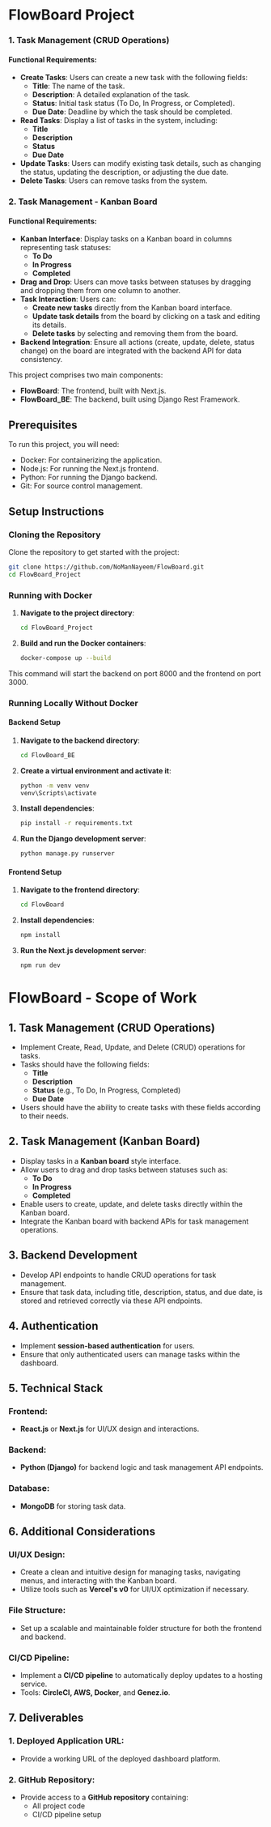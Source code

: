 
# FlowBoard Project


### 1. Task Management (CRUD Operations)
#### Functional Requirements:
- **Create Tasks**: Users can create a new task with the following fields:
  - **Title**: The name of the task.
  - **Description**: A detailed explanation of the task.
  - **Status**: Initial task status (To Do, In Progress, or Completed).
  - **Due Date**: Deadline by which the task should be completed.
- **Read Tasks**: Display a list of tasks in the system, including:
  - **Title**
  - **Description**
  - **Status**
  - **Due Date**
- **Update Tasks**: Users can modify existing task details, such as changing the status, updating the description, or adjusting the due date.
- **Delete Tasks**: Users can remove tasks from the system.

### 2. Task Management - Kanban Board
#### Functional Requirements:
- **Kanban Interface**: Display tasks on a Kanban board in columns representing task statuses:
  - **To Do**
  - **In Progress**
  - **Completed**
- **Drag and Drop**: Users can move tasks between statuses by dragging and dropping them from one column to another.
- **Task Interaction**: Users can:
  - **Create new tasks** directly from the Kanban board interface.
  - **Update task details** from the board by clicking on a task and editing its details.
  - **Delete tasks** by selecting and removing them from the board.
- **Backend Integration**: Ensure all actions (create, update, delete, status change) on the board are integrated with the backend API for data consistency.




This project comprises two main components:
- **FlowBoard**: The frontend, built with Next.js.
- **FlowBoard_BE**: The backend, built using Django Rest Framework.

## Prerequisites

To run this project, you will need:
- Docker: For containerizing the application.
- Node.js: For running the Next.js frontend.
- Python: For running the Django backend.
- Git: For source control management.

## Setup Instructions

### Cloning the Repository

Clone the repository to get started with the project:

```bash
git clone https://github.com/NoManNayeem/FlowBoard.git
cd FlowBoard_Project
```

### Running with Docker

1. **Navigate to the project directory**:
    ```bash
    cd FlowBoard_Project
    ```

2. **Build and run the Docker containers**:
    ```bash
    docker-compose up --build
    ```

This command will start the backend on port 8000 and the frontend on port 3000.

### Running Locally Without Docker

#### Backend Setup

1. **Navigate to the backend directory**:
    ```bash
    cd FlowBoard_BE
    ```

2. **Create a virtual environment and activate it**:
    ```bash
    python -m venv venv
    venv\Scripts\activate
    ```

3. **Install dependencies**:
    ```bash
    pip install -r requirements.txt
    ```

4. **Run the Django development server**:
    ```bash
    python manage.py runserver
    ```

#### Frontend Setup

1. **Navigate to the frontend directory**:
    ```bash
    cd FlowBoard
    ```

2. **Install dependencies**:
    ```bash
    npm install
    ```

3. **Run the Next.js development server**:
    ```bash
    npm run dev
    ```


# FlowBoard - Scope of Work

## 1. Task Management (CRUD Operations)
- Implement Create, Read, Update, and Delete (CRUD) operations for tasks.
- Tasks should have the following fields:
  - **Title**
  - **Description**
  - **Status** (e.g., To Do, In Progress, Completed)
  - **Due Date**
- Users should have the ability to create tasks with these fields according to their needs.

## 2. Task Management (Kanban Board)
- Display tasks in a **Kanban board** style interface.
- Allow users to drag and drop tasks between statuses such as:
  - **To Do**
  - **In Progress**
  - **Completed**
- Enable users to create, update, and delete tasks directly within the Kanban board.
- Integrate the Kanban board with backend APIs for task management operations.

## 3. Backend Development
- Develop API endpoints to handle CRUD operations for task management.
- Ensure that task data, including title, description, status, and due date, is stored and retrieved correctly via these API endpoints.

## 4. Authentication
- Implement **session-based authentication** for users.
- Ensure that only authenticated users can manage tasks within the dashboard.

## 5. Technical Stack

### Frontend:
- **React.js** or **Next.js** for UI/UX design and interactions.

### Backend:
- **Python (Django)** for backend logic and task management API endpoints.

### Database:
- **MongoDB** for storing task data.

## 6. Additional Considerations

### UI/UX Design:
- Create a clean and intuitive design for managing tasks, navigating menus, and interacting with the Kanban board.
- Utilize tools such as **Vercel's v0** for UI/UX optimization if necessary.

### File Structure:
- Set up a scalable and maintainable folder structure for both the frontend and backend.

### CI/CD Pipeline:
- Implement a **CI/CD pipeline** to automatically deploy updates to a hosting service.
- Tools: **CircleCI, AWS, Docker**, and **Genez.io**.

## 7. Deliverables

### 1. Deployed Application URL:
- Provide a working URL of the deployed dashboard platform.

### 2. GitHub Repository:
- Provide access to a **GitHub repository** containing:
  - All project code
  - CI/CD pipeline setup
